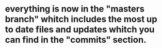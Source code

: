 # everything is now in the "masters branch" whitch includes the most up to date files and updates whitch you can find in the "commits" section.
